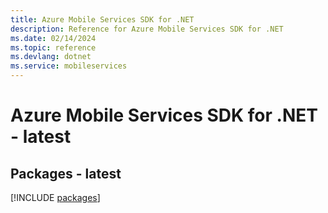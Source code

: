 ```yaml
---
title: Azure Mobile Services SDK for .NET
description: Reference for Azure Mobile Services SDK for .NET
ms.date: 02/14/2024
ms.topic: reference
ms.devlang: dotnet
ms.service: mobileservices
---
```

# Azure Mobile Services SDK for .NET - latest
## Packages - latest
[!INCLUDE [packages](mobile-services-index.md)]
